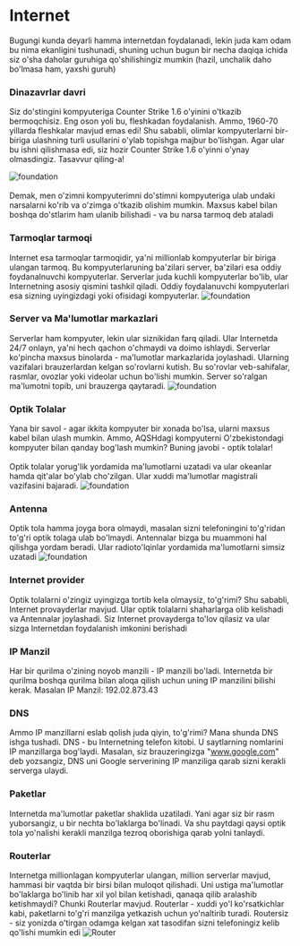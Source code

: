 # Internet
Bugungi kunda deyarli hamma internetdan foydalanadi, lekin juda kam odam bu nima ekanligini tushunadi, shuning uchun bugun bir necha daqiqa ichida siz o'sha daholar guruhiga qo'shilishingiz mumkin (hazil, unchalik daho bo'lmasa ham, yaxshi guruh)

### Dinazavrlar davri
Siz do'stingini kompyuteriga Counter Strike 1.6 o'yinini o'tkazib bermoqchisiz. Eng oson yoli bu, fleshkadan foydalanish. Ammo, 1960-70 yillarda fleshkalar mavjud emas edi! Shu sababli, olimlar kompyuterlarni bir-biriga ulashning turli usullarini o'ylab topishga majbur bo'lishgan. Agar ular bu ishni qilishmasa edi, siz hozir Counter Strike 1.6 o'yinni o'ynay olmasdingiz. Tasavvur qiling-a!

![foundation](/images/web01.webp)
\
\
Demak, men o'zimni kompyuterimni do'stimni kompyuteriga ulab undaki narsalarni ko'rib va o'zimga o'tkazib olishim mumkin. Maxsus kabel bilan boshqa do'stlarim ham ulanib bilishadi - va bu narsa tarmoq deb ataladi
### Tarmoqlar tarmoqi
Internet esa tarmoqlar tarmoqidir, ya'ni millionlab kompyuterlar bir biriga ulangan tarmoq. Bu kompyuterlaruning ba'zilari server, ba'zilari esa oddiy foydanalnuvchi kompyuterlar. Serverlar juda kuchli kompyuterlar bo'lib, ular Internetning asosiy qismini tashkil qiladi. Oddiy foydalanuvchi kompyuterlari esa sizning uyingizdagi yoki ofisidagi kompyuterlar.
![foundation](/images/web02.webp)
### Server va Ma'lumotlar markazlari
Serverlar ham kompyuter, lekin ular siznikidan farq qiladi. Ular Internetda 24/7 onlayn, ya'ni hech qachon o'chmaydi va doimo ishlaydi. Serverlar ko'pincha maxsus binolarda - ma'lumotlar markazlarida joylashadi. Ularning vazifalari brauzerlardan kelgan so'rovlarni kutish. Bu so'rovlar veb-sahifalar, rasmlar, ovozlar yoki videolar uchun bo'lishi mumkin. Server so'ralgan ma'lumotni topib, uni brauzerga qaytaradi.
![foundation](/images/web025.webp)
### Optik Tolalar
Yana bir savol - agar ikkita kompyuter bir xonada bo'lsa, ularni maxsus kabel bilan ulash mumkin. Ammo, AQSHdagi kompyuterni O'zbekistondagi kompyuter bilan qanday bog'lash mumkin? Buning javobi - optik tolalar!
\
\
Optik tolalar yorug'lik yordamida ma'lumotlarni uzatadi va ular okeanlar hamda qit'alar bo'ylab cho'zilgan. Ular xuddi ma'lumotlar magistrali vazifasini bajaradi.
![foundation](/images/web03.webp)
### Antenna
Optik tola hamma joyga bora olmaydi, masalan sizni telefoningini to'g'ridan to'g'ri optik tolaga ulab bo'lmaydi. Antennalar bizga bu muammoni hal qilishga yordam beradi. Ular radioto'lqinlar yordamida ma'lumotlarni simsiz uzatadi
![foundation](/images/web04.webp)
### Internet provider
Optik tolalarni o'zingiz uyingizga tortib kela olmaysiz, to'g'rimi? Shu sababli, Internet provayderlar mavjud. Ular optik tolalarni shaharlarga olib kelishadi va Antennalar joylashadi. Siz Internet provayderga to'lov qilasiz va ular sizga Internetdan foydalanish imkonini berishadi
### IP Manzil
Har bir qurilma o'zining noyob manzili - IP manzili bo'ladi. Internetda bir qurilma boshqa qurilma bilan aloqa qilish uchun uning IP manzilini bilishi kerak. Masalan IP Manzil: 192.02.873.43
### DNS
Ammo IP manzillarni eslab qolish juda qiyin, to'g'rimi? Mana shunda DNS ishga tushadi. DNS - bu Internetning telefon kitobi. U saytlarning nomlarini IP manzillarga bog'laydi. Masalan, siz brauzeringizga "www.google.com" deb yozsangiz, DNS uni Google serverining IP manziliga qarab sizni kerakli serverga ulaydi.
### Paketlar
Internetda ma'lumotlar paketlar shaklida uzatiladi. Yani agar siz bir rasm yuborsangiz, u bir nechta bo'laklarga bo'linadi. Va shu paytdagi qaysi optik tola yo'nalishi kerakli manzilga tezroq oborishiga qarab yolni tanlaydi.
### Routerlar
Internetga millionlagan kompyuterlar ulangan, million serverlar mavjud, hammasi bir vaqtda bir birsi bilan muloqot qilishadi. Uni ustiga ma'lumotlar bo'laklarga bo'linib har xil yol bilan ketishadi, qanaqa qilib aralashib ketishmaydi?
Chunki Routerlar mavjud. Routerlar - xuddi yo'l ko'rsatkichlar kabi, paketlarni to'g'ri manzilga yetkazish uchun yo'naltirib turadi. Routersiz - siz yonizda o'tirgan odamga kelgan xat tasodifan sizni telefoningiz kelib qo'lishi mumkin edi
![Router](/images/web05.webp)

